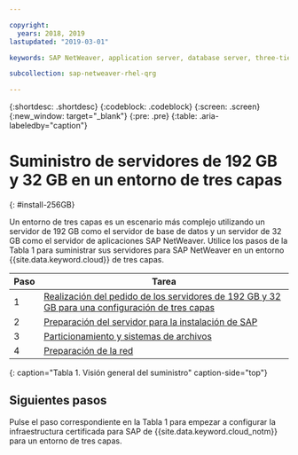 ```yaml
---

copyright:
  years: 2018, 2019
lastupdated: "2019-03-01"

keywords: SAP NetWeaver, application server, database server, three-tier

subcollection: sap-netweaver-rhel-qrg

---
```


{:shortdesc: .shortdesc}
{:codeblock: .codeblock}
{:screen: .screen}
{:new_window: target="_blank"}
{:pre: .pre}
{:table: .aria-labeledby="caption"}

# Suministro de servidores de 192 GB y 32 GB en un entorno de tres capas
{: #install-256GB}

Un entorno de tres capas es un escenario más complejo utilizando un servidor de 192 GB como el servidor de base de datos y un servidor de 32 GB como el servidor de aplicaciones SAP NetWeaver. Utilice los pasos de la Tabla 1 para suministrar sus servidores para SAP NetWeaver en un entorno {{site.data.keyword.cloud}} de tres capas.

| Paso | Tarea |
| --- | --- |
| 1 | [Realización del pedido de los servidores de 192 GB y 32 GB para una configuración de tres capas](/docs/infrastructure/sap-netweaver-rhel-qrg?topic=sap-netweaver-rhel-qrg-install_three_tier) |
| 2 | [Preparación del servidor para la instalación de SAP](/docs/infrastructure/sap-netweaver-rhel-qrg?topic=sap-netweaver-rhel-qrg-prepare_256GB) |
| 3 | [Particionamiento y sistemas de archivos](/docs/infrastructure/sap-netweaver-rhel-qrg?topic=sap-netweaver-rhel-qrg-3-partitioning-and-file-systems) |
| 4 | [Preparación de la red](/docs/infrastructure/sap-netweaver-rhel-qrg?topic=sap-netweaver-rhel-qrg-network#network) |
{: caption="Tabla 1. Visión general del suministro" caption-side="top"}

## Siguientes pasos

Pulse el paso correspondiente en la Tabla 1 para empezar a configurar la infraestructura certificada para SAP de {{site.data.keyword.cloud_notm}} para un entorno de tres capas.
